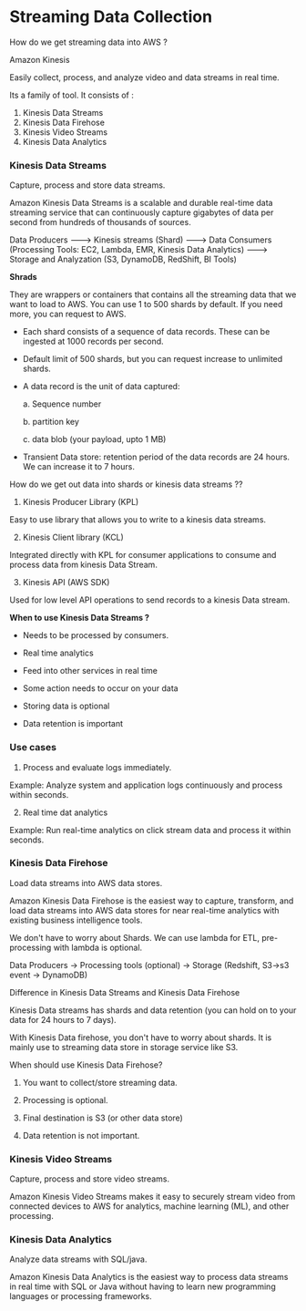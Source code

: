 # Streaming Data Collection

How do we get streaming data into AWS ?

Amazon Kinesis

Easily collect, process, and analyze video and data streams in real time.

Its a family of tool. It consists of :

1. Kinesis Data Streams
2. Kinesis Data Firehose
3. Kinesis Video Streams
4. Kinesis Data Analytics

### Kinesis Data Streams

Capture, process and store data streams.

Amazon Kinesis Data Streams is a scalable and durable real-time data streaming service that can continuously capture gigabytes of data per second from hundreds of thousands of sources.

Data Producers ---> Kinesis streams (Shard) ---> Data Consumers (Processing Tools: EC2, Lambda, EMR, Kinesis Data Analytics) ---> Storage and Analyzation (S3, DynamoDB, RedShift, BI Tools)

<b>Shrads</b>

They are wrappers or containers that contains all the streaming data that we want to load to AWS. You can use 1 to 500 shards by default. If you need more, you can request to AWS.

* Each shard consists of a sequence of data records. These can be ingested at 1000 records per second.

* Default limit of 500 shards, but you can request increase to unlimited shards.

* A data record is the unit of data captured:

    a. Sequence number

    b. partition key

    c. data blob (your payload, upto 1 MB)

* Transient Data store: retention period of the data records are 24 hours. We can increase it to 7 hours.

How do we get out data into shards or kinesis data streams ??

1. Kinesis Producer Library (KPL)

Easy to use library that allows you to write to a kinesis data streams.

2. Kinesis Client library (KCL)

Integrated directly with KPL for consumer applications to consume and process data from kinesis Data Stream.

3. Kinesis API (AWS SDK)

Used for low level API operations to send records to a kinesis Data stream.

<b> When to use Kinesis Data Streams ? </b>

* Needs to be processed by consumers.

* Real time analytics

* Feed into other services in real time

* Some action needs to occur on your data

* Storing data is optional

* Data retention is important

### Use cases

1. Process and evaluate logs immediately.

Example: Analyze system and application logs continuously and process within seconds.

2. Real time dat analytics

Example: Run real-time analytics on click stream data and process it within seconds.

### Kinesis Data Firehose

Load data streams into AWS data stores.

Amazon Kinesis Data Firehose is the easiest way to capture, transform, and load data streams into AWS data stores for near real-time analytics with existing business intelligence tools.

We don't have to worry about Shards. We can use lambda for ETL, pre-processing with lambda is optional.

Data Producers -> Processing tools (optional) -> Storage (Redshift, S3->s3 event -> DynamoDB)

Difference in Kinesis Data Streams and Kinesis Data Firehose

Kinesis Data streams has shards and data retention (you can hold on to your data for 24 hours to 7 days).

With Kinesis Data firehose, you don't have to worry about shards. It is mainly use to streaming data store in storage service like S3.

When should use Kinesis Data Firehose?

1. You want to collect/store streaming data.

2. Processing is optional.

3. Final destination is S3 (or other data store)

4. Data retention is not important.


### Kinesis Video Streams

Capture, process and store video streams.

Amazon Kinesis Video Streams makes it easy to securely stream video from connected devices to AWS for analytics, machine learning (ML), and other processing.

### Kinesis Data Analytics

Analyze data streams with SQL/java.

Amazon Kinesis Data Analytics is the easiest way to process data streams in real time with SQL or Java without having to learn new programming languages or processing frameworks.